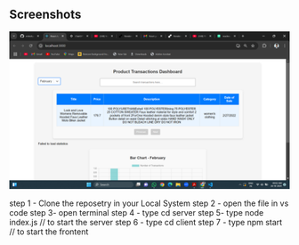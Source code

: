 
## Screenshots

![App Screenshot](./image/Screenshot%20(630).png)



step 1 - Clone the reposetry in your Local System
step 2 - open the file in vs code
step 3- open terminal
step 4 - type cd server
step 5- type node index.js  // to start the server
step 6 - type cd client
step 7 - type npm start    // to start the frontent

